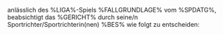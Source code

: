 anlässlich des %LIGA%-Spiels %FALLGRUNDLAGE% vom %SPDATG%, beabsichtigt das %GERICHT% durch seine/n Sportrichter/Sportrichterin(nen) %BES% wie folgt zu entscheiden: 